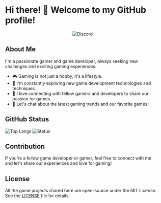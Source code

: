 # Hi there! 👋 Welcome to my GitHub profile!
<div align="center">
  <p>
    <a>
      <img alt="Discord" src="https://img.shields.io/badge/kayake-me?style=flat&logo=Discord&logoColor=white&labelColor=grey&color=%23253bcc">
    </a>
  </p>
</div>

## About Me

I'm a passionate gamer and game developer, always seeking new challenges and exciting gaming experiences.

- 🎮 Gaming is not just a hobby, it's a lifestyle.
- 🌱 I'm constantly exploring new game development technologies and techniques.
- 👯 I love connecting with fellow gamers and developers to share our passion for games.
- 💬 Let's chat about the latest gaming trends and our favorite games!

## GitHub Status

![Top Langs](https://github-readme-stats.vercel.app/api/top-langs/?username=kayake&layout=compact&bg_color=151515&title_color=5138f5)
![Status](https://github-readme-stats.vercel.app/api/?username=kayake\&show_icons=true\&title_color=5138f5&icon_color=5138f5&text_color=5138f5&bg_color=151515)

## Contribution

If you're a fellow game developer or gamer, feel free to connect with me and let's share our experiences and love for gaming!

## License

All the game projects shared here are open-source under the MIT License. See the [LICENSE](LICENSE) file for details.
